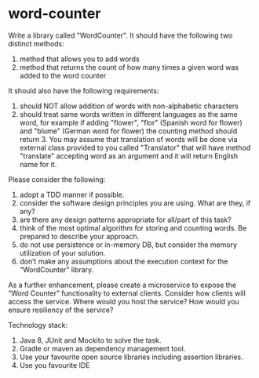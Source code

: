 # word-counter
Write a library called "WordCounter".  It should have the following two distinct methods:
1.	method that allows you to add words
2.	method that returns the count of how many times a given word was added to the word counter

It should also have the following requirements:
1.	should NOT allow addition of words with non-alphabetic characters
2.	should treat same words written in different languages as the same word, for example if
	adding "flower", "flor" (Spanish word for flower) and "blume" (German word for flower) the counting method should return 3.  You may assume that translation of words will be done via external class provided to you called "Translator" that will have method "translate" accepting word as an argument and it will return English name for it.

Please consider the following:
1.	adopt a TDD manner if possible.
2.	consider the software design principles you are using.  What are they, if any?
3.	are there any design patterns appropriate for all/part of this task? 
4.	think of the most optimal algorithm for storing and counting words.  Be prepared to describe your approach.
5.	do not use persistence or in-memory DB, but consider the memory utilization of your solution.
6.	don’t make any assumptions about the execution context for the “WordCounter” library.

As a further enhancement, please create a microservice to expose the “Word Counter” functionality to external clients.  Consider how clients will access the service.  Where would you host the service?   How would you ensure resiliency of the service?  

Technology stack:
1.	Java 8, JUnit and Mockito to solve the task. 
2.	Gradle or maven as dependency management tool. 
3.	Use your favourite open source libraries including assertion libraries.
4.	Use you favourite IDE
